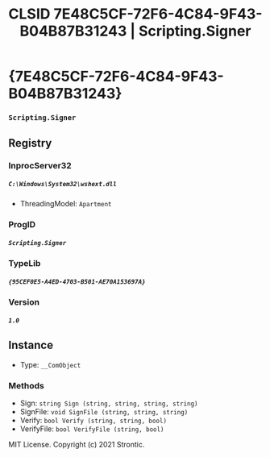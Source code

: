 ﻿---
title: "CLSID 7E48C5CF-72F6-4C84-9F43-B04B87B31243 | Scripting.Signer"
excerpt: What is COM-Object CLSID 7E48C5CF-72F6-4C84-9F43-B04B87B31243?
---

# {7E48C5CF-72F6-4C84-9F43-B04B87B31243}

### `Scripting.Signer`

## Registry


### InprocServer32

##### `C:\Windows\System32\wshext.dll`
* ThreadingModel: `Apartment`

### ProgID

##### `Scripting.Signer`

### TypeLib

##### `{95CEF0E5-A4ED-4703-B501-AE70A153697A}`

### Version

##### `1.0`

## Instance

* Type: `__ComObject`

### Methods

* Sign: `string Sign (string, string, string, string)`
* SignFile: `void SignFile (string, string, string)`
* Verify: `bool Verify (string, string, bool)`
* VerifyFile: `bool VerifyFile (string, bool)`

MIT License. Copyright (c) 2021 Strontic.


